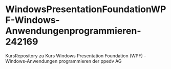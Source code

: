 # WindowsPresentationFoundationWPF-Windows-Anwendungenprogrammieren-242169
KursRepository zu Kurs Windows Presentation Foundation (WPF) - Windows-Anwendungen programmieren der ppedv AG
